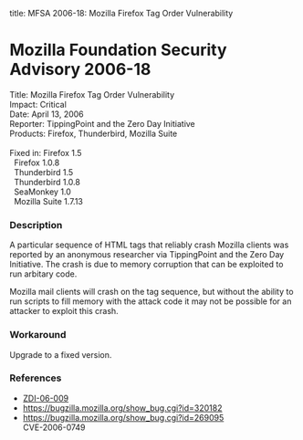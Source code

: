 title: MFSA 2006-18: Mozilla Firefox Tag Order Vulnerability

<h1>Mozilla Foundation Security Advisory 2006-18</h1>

<p><span class="label">Title:</span>      Mozilla Firefox Tag Order Vulnerability<br/>
<span class="label">Impact:</span>     Critical<br/>
<span class="label">Date:</span>       April 13, 2006<br/>
<span class="label">Reporter:</span>   TippingPoint and the Zero Day Initiative<br/>
<span class="label">Products:</span>   Firefox, Thunderbird, Mozilla Suite<br/>
<br/>
<span class="label">Fixed in:</span>   Firefox 1.5<br/>
<span class="label">&#160;</span>      Firefox 1.0.8<br/>
<span class="label">&#160;</span>      Thunderbird 1.5<br/>
<span class="label">&#160;</span>      Thunderbird 1.0.8<br/>
<span class="label">&#160;</span>      SeaMonkey 1.0<br/>
<span class="label">&#160;</span>      Mozilla Suite 1.7.13</p>

<h3>Description</h3>

<p>A particular sequence of HTML tags that reliably crash
Mozilla clients was reported by an anonymous researcher via
TippingPoint and the Zero Day Initiative. The crash is due to memory corruption
that can be exploited to run arbitary code.</p>

<p>Mozilla mail clients will crash on the tag sequence, but
without the ability to run scripts to fill memory with the attack
code it may not be possible for an attacker to exploit this crash.</p>

<h3>Workaround</h3>

<p>Upgrade to a fixed version.</p>

<h3>References</h3>

<ul>
<li><a class="ex-ref" href="http://www.zerodayinitiative.com/advisories/ZDI-06-009.html"> ZDI-06-009</a></li>
<li><a href="https://bugzilla.mozilla.org/show_bug.cgi?id=320182">
https://bugzilla.mozilla.org/show_bug.cgi?id=320182</a></li>
<li><a href="https://bugzilla.mozilla.org/show_bug.cgi?id=269095">
https://bugzilla.mozilla.org/show_bug.cgi?id=269095</a><br/>
CVE-2006-0749</li>
</ul>



